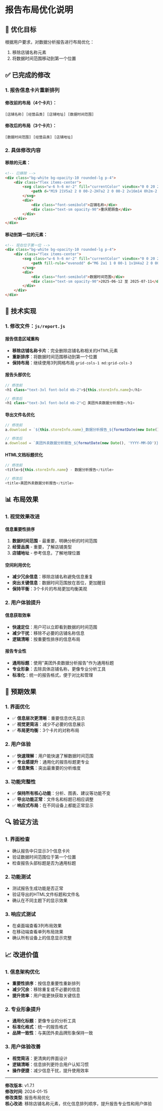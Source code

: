 # 报告布局优化说明

## 🎯 优化目标

根据用户要求，对数据分析报告进行布局优化：
1. 移除店铺名称元素
2. 将数据时间范围移动到第一个位置

## ✅ 已完成的修改

### 1. 报告信息卡片重新排列

#### 修改前的布局（4个卡片）：
```
[店铺名称] [经营品类] [店铺地址] [数据时间范围]
```

#### 修改后的布局（3个卡片）：
```
[数据时间范围] [经营品类] [店铺地址]
```

### 2. 具体修改内容

#### 移除的元素：
```html
<!-- 已移除 -->
<div class="bg-white bg-opacity-10 rounded-lg p-4">
    <div class="flex items-center">
        <svg class="w-6 h-6 mr-2" fill="currentColor" viewBox="0 0 20 20">
            <path d="M19 21V5a2 2 0 00-2-2H7a2 2 0 00-2 2v16m14 0h2m-2 0h-5m-9 0H3m2 0h5M9 7h1m-1 4h1m4-4h1m-1 4h1m-5 10v-5a1 1 0 011-1h2a1 1 0 011 1v5m-4 0h4"></path>
        </svg>
        <div>
            <div class="font-semibold">店铺名称</div>
            <div class="text-sm opacity-90">重庆肥肠鱼</div>
        </div>
    </div>
</div>
```

#### 移动到第一位的元素：
```html
<!-- 现在位于第一位 -->
<div class="bg-white bg-opacity-10 rounded-lg p-4">
    <div class="flex items-center">
        <svg class="w-6 h-6 mr-2" fill="currentColor" viewBox="0 0 20 20">
            <path fill-rule="evenodd" d="M6 2a1 1 0 00-1 1v1H4a2 2 0 00-2 2v10a2 2 0 002 2h12a2 2 0 002-2V6a2 2 0 00-2-2h-1V3a1 1 0 10-2 0v1H7V3a1 1 0 00-1-1zm0 5a1 1 0 000 2h8a1 1 0 100-2H6z" clip-rule="evenodd"></path>
        </svg>
        <div>
            <div class="font-semibold">数据时间范围</div>
            <div class="text-sm opacity-90">2025-06-12 至 2025-07-11</div>
        </div>
    </div>
</div>
```

## 🔧 技术实现

### 1. 修改文件：`js/report.js`

#### 报告信息区域重构
- **移除店铺名称卡片**：完全删除店铺名称相关的HTML元素
- **重新排序**：将数据时间范围移动到第一个位置
- **保持布局**：继续使用3列网格布局 `grid-cols-1 md:grid-cols-3`

#### 报告头部优化
```javascript
// 修改前
<h1 class="text-3xl font-bold mb-2">${this.storeInfo.name}</h1>

// 修改后  
<h1 class="text-3xl font-bold mb-2">🍔 美团外卖数据分析报告</h1>
```

#### 导出文件名优化
```javascript
// 修改前
a.download = `${this.storeInfo.name}_数据分析报告_${formatDate(new Date(), 'YYYY-MM-DD')}.html`;

// 修改后
a.download = `美团外卖数据分析报告_${formatDate(new Date(), 'YYYY-MM-DD')}.html`;
```

#### HTML文档标题优化
```javascript
// 修改前
<title>${this.storeInfo.name} - 数据分析报告</title>

// 修改后
<title>美团外卖数据分析报告</title>
```

## 📊 布局效果

### 1. 视觉效果改进

#### 信息重要性排序
1. **数据时间范围** - 最重要，明确分析的时间范围
2. **经营品类** - 重要，了解店铺类型
3. **店铺地址** - 参考信息，了解地理位置

#### 空间利用优化
- **减少冗余信息**：移除店铺名称避免信息重复
- **突出关键信息**：数据时间范围放在首位，更加醒目
- **保持平衡**：3个卡片的布局更加均衡美观

### 2. 用户体验提升

#### 信息获取效率
- **快速定位**：用户可以立即看到数据的时间范围
- **减少干扰**：移除不必要的店铺名称信息
- **逻辑清晰**：按重要性排序的信息布局

#### 报告专业性
- **通用标题**：使用"美团外卖数据分析报告"作为通用标题
- **专业形象**：去除具体店铺名称，更像专业分析工具
- **标准化**：统一的报告格式，便于对比和管理

## 🎯 预期效果

### 1. 界面优化
- ✅ **信息层次更清晰**：重要信息优先显示
- ✅ **视觉更简洁**：减少不必要的信息展示
- ✅ **布局更均衡**：3个卡片的对称布局

### 2. 用户体验
- ✅ **快速理解**：用户能快速了解数据时间范围
- ✅ **专业感提升**：通用化的报告标题更专业
- ✅ **信息聚焦**：突出最重要的分析维度

### 3. 功能完整性
- ✅ **保持所有核心功能**：分析、图表、建议等功能不变
- ✅ **导出功能正常**：文件名和标题已相应调整
- ✅ **响应式布局**：在不同设备上都能正常显示

## 🔍 验证方法

### 1. 界面检查
- 确认报告中只显示3个信息卡片
- 验证数据时间范围位于第一个位置
- 检查报告头部标题是否为通用标题

### 2. 功能测试
- 测试报告生成功能是否正常
- 验证导出的HTML文件标题和文件名
- 确认在不同主题下的显示效果

### 3. 响应式测试
- 在桌面端查看3列布局效果
- 在移动端查看单列布局效果
- 确认所有设备上的信息显示完整

## 📈 改进价值

### 1. 信息架构优化
- **重要性排序**：按信息重要性重新排列
- **减少冗余**：移除重复或不必要的信息
- **提升效率**：用户能更快获取关键信息

### 2. 专业形象提升
- **通用化标题**：更像专业的分析工具
- **标准化格式**：统一的报告格式
- **品牌一致性**：与美团外卖品牌形象保持一致

### 3. 用户体验改善
- **视觉简洁**：更清爽的界面设计
- **逻辑清晰**：信息排列更符合用户认知习惯
- **操作便捷**：减少信息干扰，提升使用效率

---

**修改版本**: v1.7.1  
**修改时间**: 2024-01-15  
**修改类型**: 报告布局优化  
**核心改进**: 移除店铺名称元素，优化信息排列顺序，提升报告专业性和用户体验
